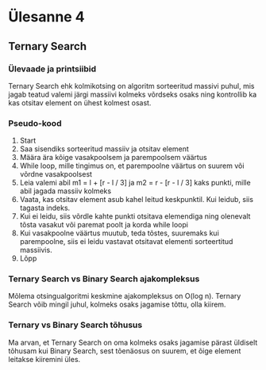 # Ülesanne 4

## Ternary Search 

### Ülevaade ja printsiibid

Ternary Search ehk kolmikotsing on algoritm sorteeritud massivi puhul, mis jagab teatud valemi järgi massiivi kolmeks võrdseks osaks ning kontrollib ka kas otsitav element on ühest kolmest osast.

### Pseudo-kood

1. Start
2. Saa sisendiks sorteeritud massiiv ja otsitav element
3. Määra ära kõige vasakpoolsem ja parempoolsem väärtus
4. While loop, mille tingimus on, et parempoolne väärtus on suurem või võrdne vasakpoolsest
5. Leia valemi abil m1 = l + [r - l / 3] ja m2 = r - [r - l / 3] kaks punkti, mille abil jagada massiiv kolmeks
6. Vaata, kas otsitav element asub kahel leitud keskpunktil. Kui leidub, siis tagasta indeks.
7. Kui ei leidu, siis võrdle kahte punkti otsitava elemendiga ning olenevalt tõsta vasakut või paremat poolt ja korda while loopi
8. Kui vasakpoolne väärtus muutub, teda tõstes, suuremaks kui parempoolne, siis ei leidu vastavat otsitavat elementi sorteertitud massiivis.
9. Lõpp

### Ternary Search vs Binary Search ajakompleksus

Mõlema otsingualgoritmi keskmine ajakompleksus on O(log n). Ternary Search võib mingil juhul, kolmeks osaks jagamise tõttu, olla kiirem.

### Ternary vs Binary Search tõhusus

Ma arvan, et Ternary Search on oma kolmeks osaks jagamise pärast üldiselt tõhusam kui Binary Search, sest tõenäosus on suurem, et õige element leitakse kiiremini üles.
